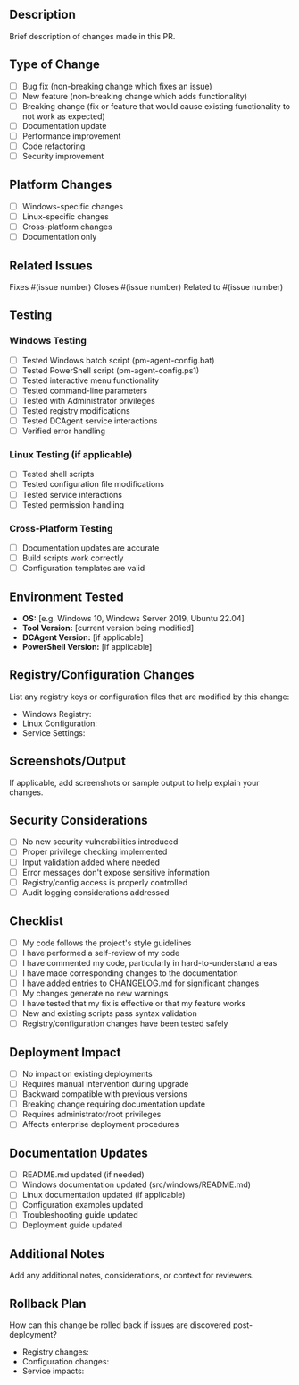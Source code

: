 ## Description
Brief description of changes made in this PR.

## Type of Change
- [ ] Bug fix (non-breaking change which fixes an issue)
- [ ] New feature (non-breaking change which adds functionality)
- [ ] Breaking change (fix or feature that would cause existing functionality to not work as expected)
- [ ] Documentation update
- [ ] Performance improvement
- [ ] Code refactoring
- [ ] Security improvement

## Platform Changes
- [ ] Windows-specific changes
- [ ] Linux-specific changes
- [ ] Cross-platform changes
- [ ] Documentation only

## Related Issues
Fixes #(issue number)
Closes #(issue number)
Related to #(issue number)

## Testing

### Windows Testing
- [ ] Tested Windows batch script (pm-agent-config.bat)
- [ ] Tested PowerShell script (pm-agent-config.ps1)
- [ ] Tested interactive menu functionality
- [ ] Tested command-line parameters
- [ ] Tested with Administrator privileges
- [ ] Tested registry modifications
- [ ] Tested DCAgent service interactions
- [ ] Verified error handling

### Linux Testing (if applicable)
- [ ] Tested shell scripts
- [ ] Tested configuration file modifications
- [ ] Tested service interactions
- [ ] Tested permission handling

### Cross-Platform Testing
- [ ] Documentation updates are accurate
- [ ] Build scripts work correctly
- [ ] Configuration templates are valid

## Environment Tested
- **OS:** [e.g. Windows 10, Windows Server 2019, Ubuntu 22.04]
- **Tool Version:** [current version being modified]
- **DCAgent Version:** [if applicable]
- **PowerShell Version:** [if applicable]

## Registry/Configuration Changes
List any registry keys or configuration files that are modified by this change:
- Windows Registry:
- Linux Configuration:
- Service Settings:

## Screenshots/Output
If applicable, add screenshots or sample output to help explain your changes.

## Security Considerations
- [ ] No new security vulnerabilities introduced
- [ ] Proper privilege checking implemented
- [ ] Input validation added where needed
- [ ] Error messages don't expose sensitive information
- [ ] Registry/config access is properly controlled
- [ ] Audit logging considerations addressed

## Checklist
- [ ] My code follows the project's style guidelines
- [ ] I have performed a self-review of my code
- [ ] I have commented my code, particularly in hard-to-understand areas
- [ ] I have made corresponding changes to the documentation
- [ ] I have added entries to CHANGELOG.md for significant changes
- [ ] My changes generate no new warnings
- [ ] I have tested that my fix is effective or that my feature works
- [ ] New and existing scripts pass syntax validation
- [ ] Registry/configuration changes have been tested safely

## Deployment Impact
- [ ] No impact on existing deployments
- [ ] Requires manual intervention during upgrade
- [ ] Backward compatible with previous versions
- [ ] Breaking change requiring documentation update
- [ ] Requires administrator/root privileges
- [ ] Affects enterprise deployment procedures

## Documentation Updates
- [ ] README.md updated (if needed)
- [ ] Windows documentation updated (src/windows/README.md)
- [ ] Linux documentation updated (if applicable)
- [ ] Configuration examples updated
- [ ] Troubleshooting guide updated
- [ ] Deployment guide updated

## Additional Notes
Add any additional notes, considerations, or context for reviewers.

## Rollback Plan
How can this change be rolled back if issues are discovered post-deployment?
- Registry changes:
- Configuration changes:
- Service impacts:
